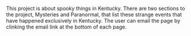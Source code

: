 This project is about spooky things in Kentucky. There are two sections to the project, Mysteries and Paranormal, that list these strange events that have happened exclusively in Kentucky. The user can email the page by clinking the email link at the bottom of each page.
